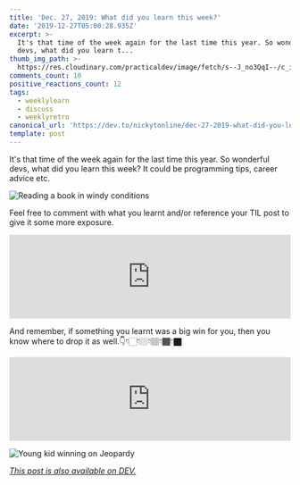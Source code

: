 ```yaml
---
title: 'Dec. 27, 2019: What did you learn this week?'
date: '2019-12-27T05:00:28.935Z'
excerpt: >-
  It's that time of the week again for the last time this year. So wonderful
  devs, what did you learn t...
thumb_img_path: >-
  https://res.cloudinary.com/practicaldev/image/fetch/s--J_no3QqI--/c_imagga_scale,f_auto,fl_progressive,h_420,q_auto,w_1000/https://thepracticaldev.s3.amazonaws.com/i/228264k5z9xhoht5ec3p.JPG
comments_count: 10
positive_reactions_count: 12
tags:
  - weeklylearn
  - discuss
  - weeklyretro
canonical_url: 'https://dev.to/nickytonline/dec-27-2019-what-did-you-learn-this-week-2alo'
template: post
---
```

It's that time of the week again for the last time this year. So wonderful devs, what did you learn this week? It could be programming tips, career advice etc.

![Reading a book in windy conditions](https://media.giphy.com/media/fhAwk4DnqNgw8/giphy.gif)

Feel free to comment with what you learnt and/or reference your TIL post to give it some more exposure.


<iframe class="liquidTag" src="https://dev.to/embed/tag?args=todayilearned" style="border: 0; width: 100%;"></iframe>


And remember, if something you learnt was a big win for you, then you know where to drop it as well.👇👇🏻👇🏼👇🏽👇🏾👇🏿


<iframe class="liquidTag" src="https://dev.to/embed/link?args=https%3A%2F%2Fdev.to%2Fjess%2Fwhat-was-your-win-this-week-3gjl" style="border: 0; width: 100%;"></iframe>


![Young kid winning on Jeopardy](https://media.giphy.com/media/2sXf9PbHcEdE1x059I/giphy.gif)


*[This post is also available on DEV.](https://dev.to/nickytonline/dec-27-2019-what-did-you-learn-this-week-2alo)*


<script>
const parent = document.getElementsByTagName('head')[0];
const script = document.createElement('script');
script.type = 'text/javascript';
script.src = 'https://cdnjs.cloudflare.com/ajax/libs/iframe-resizer/4.1.1/iframeResizer.min.js';
script.charset = 'utf-8';
script.onload = function() {
    window.iFrameResize({}, '.liquidTag');
};
parent.appendChild(script);
</script>    
